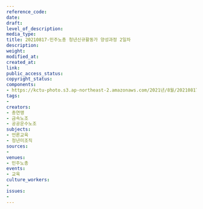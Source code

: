 ```yaml
---
reference_code: 
date: 
draft: 
level_of_description: 
media_type: 
title: 20210817-민주노총 청년신규활동가 양성과정 2일차
description: 
weight: 
modified_at: 
created_at: 
link: 
public_access_status: 
copyright_status: 
components:
- https://kctu-photo.s3.ap-northeast-2.amazonaws.com/2021년/8월/20210817-민주노총+청년신규활동가+양성과정+2일차/_1D20001.jpg
tags:
- 
creators:
- 총연맹
- 금속노조
- 공공운수노조
subjects:
- 언론교육
- 청년미조직
sources:
- 
venues:
- 민주노총
events:
- 교육
culture_workers:
- 
issues:
- 
---
```


